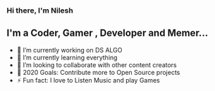 ### Hi there, I'm Nilesh

## I'm a Coder, Gamer , Developer and Memer...

- 🔭 I’m currently working on DS ALGO
- 🌱 I’m currently learning everything 
- 👯 I’m looking to collaborate with other content creators
- 🥅 2020 Goals: Contribute more to Open Source projects
- ⚡ Fun fact: I love to Listen Music and play Games




</details>

[website]: https://thecheesybit.in
[twitter]: https://twitter.com/CODE_X009
[linkedin]: https://linkedin.com/in/nileshverma
